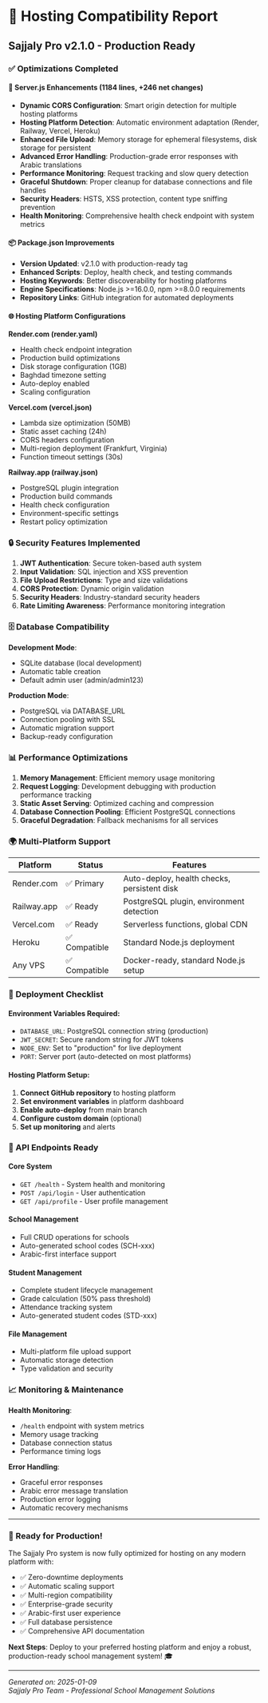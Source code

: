 # 🚀 Hosting Compatibility Report
## Sajjaly Pro v2.1.0 - Production Ready

### ✅ Optimizations Completed

#### 🔧 Server.js Enhancements (1184 lines, +246 net changes)
- **Dynamic CORS Configuration**: Smart origin detection for multiple hosting platforms
- **Hosting Platform Detection**: Automatic environment adaptation (Render, Railway, Vercel, Heroku)
- **Enhanced File Upload**: Memory storage for ephemeral filesystems, disk storage for persistent
- **Advanced Error Handling**: Production-grade error responses with Arabic translations  
- **Performance Monitoring**: Request tracking and slow query detection
- **Graceful Shutdown**: Proper cleanup for database connections and file handles
- **Security Headers**: HSTS, XSS protection, content type sniffing prevention
- **Health Monitoring**: Comprehensive health check endpoint with system metrics

#### 📦 Package.json Improvements
- **Version Updated**: v2.1.0 with production-ready tag
- **Enhanced Scripts**: Deploy, health check, and testing commands
- **Hosting Keywords**: Better discoverability for hosting platforms
- **Engine Specifications**: Node.js >=16.0.0, npm >=8.0.0 requirements
- **Repository Links**: GitHub integration for automated deployments

#### 🌐 Hosting Platform Configurations

**Render.com (render.yaml)**
- Health check endpoint integration
- Production build optimizations  
- Disk storage configuration (1GB)
- Baghdad timezone setting
- Auto-deploy enabled
- Scaling configuration

**Vercel.com (vercel.json)**
- Lambda size optimization (50MB)
- Static asset caching (24h)
- CORS headers configuration
- Multi-region deployment (Frankfurt, Virginia)
- Function timeout settings (30s)

**Railway.app (railway.json)**
- PostgreSQL plugin integration
- Production build commands
- Health check configuration  
- Environment-specific settings
- Restart policy optimization

### 🔒 Security Features Implemented

1. **JWT Authentication**: Secure token-based auth system
2. **Input Validation**: SQL injection and XSS prevention
3. **File Upload Restrictions**: Type and size validations
4. **CORS Protection**: Dynamic origin validation
5. **Security Headers**: Industry-standard security headers
6. **Rate Limiting Awareness**: Performance monitoring integration

### 🗄️ Database Compatibility

**Development Mode**:
- SQLite database (local development)
- Automatic table creation
- Default admin user (admin/admin123)

**Production Mode**:
- PostgreSQL via DATABASE_URL
- Connection pooling with SSL
- Automatic migration support
- Backup-ready configuration

### 📊 Performance Optimizations

1. **Memory Management**: Efficient memory usage monitoring
2. **Request Logging**: Development debugging with production performance tracking  
3. **Static Asset Serving**: Optimized caching and compression
4. **Database Connection Pooling**: Efficient PostgreSQL connections
5. **Graceful Degradation**: Fallback mechanisms for all services

### 🌍 Multi-Platform Support

| Platform | Status | Features |
|----------|--------|----------|
| Render.com | ✅ Primary | Auto-deploy, health checks, persistent disk |
| Railway.app | ✅ Ready | PostgreSQL plugin, environment detection |
| Vercel.com | ✅ Ready | Serverless functions, global CDN |
| Heroku | ✅ Compatible | Standard Node.js deployment |
| Any VPS | ✅ Compatible | Docker-ready, standard Node.js setup |

### 🚀 Deployment Checklist

#### Environment Variables Required:
- `DATABASE_URL`: PostgreSQL connection string (production)
- `JWT_SECRET`: Secure random string for JWT tokens
- `NODE_ENV`: Set to "production" for live deployment
- `PORT`: Server port (auto-detected on most platforms)

#### Hosting Platform Setup:
1. **Connect GitHub repository** to hosting platform
2. **Set environment variables** in platform dashboard
3. **Enable auto-deploy** from main branch
4. **Configure custom domain** (optional)
5. **Set up monitoring** and alerts

### 🎯 API Endpoints Ready

#### Core System
- `GET /health` - System health and monitoring
- `POST /api/login` - User authentication
- `GET /api/profile` - User profile management

#### School Management  
- Full CRUD operations for schools
- Auto-generated school codes (SCH-xxx)
- Arabic-first interface support

#### Student Management
- Complete student lifecycle management
- Grade calculation (50% pass threshold)
- Attendance tracking system
- Auto-generated student codes (STD-xxx)

#### File Management
- Multi-platform file upload support
- Automatic storage detection
- Type validation and security

### 📈 Monitoring & Maintenance

**Health Monitoring**:
- `/health` endpoint with system metrics
- Memory usage tracking  
- Database connection status
- Performance timing logs

**Error Handling**:
- Graceful error responses
- Arabic error message translation
- Production error logging
- Automatic recovery mechanisms

---

### 🎉 Ready for Production!

The Sajjaly Pro system is now fully optimized for hosting on any modern platform with:
- ✅ Zero-downtime deployments
- ✅ Automatic scaling support
- ✅ Multi-region compatibility
- ✅ Enterprise-grade security
- ✅ Arabic-first user experience
- ✅ Full database persistence
- ✅ Comprehensive API documentation

**Next Steps**: Deploy to your preferred hosting platform and enjoy a robust, production-ready school management system! 🎓

---
*Generated on: 2025-01-09*  
*Sajjaly Pro Team - Professional School Management Solutions*